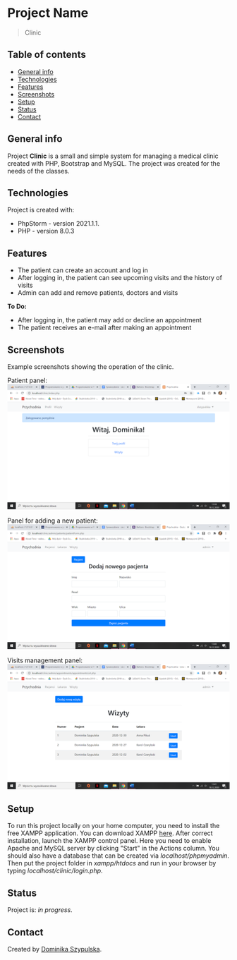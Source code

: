 # Project Name
> Clinic

## Table of contents
* [General info](#general-info)
* [Technologies](#technologies)
* [Features](#features)
* [Screenshots](#screenshots)
* [Setup](#setup)
* [Status](#status)
* [Contact](#contact)

## General info
Project **Clinic** is a small and simple system for managing a medical clinic created with PHP, Bootstrap and MySQL.
The project was created for the needs of the classes.

## Technologies
Project is created with:
- PhpStorm - version 2021.1.1.
- PHP - version 8.0.3

## Features
- The patient can create an account and log in
- After logging in, the patient can see upcoming visits and the history of visits
- Admin can add and remove patients, doctors and visits

**To Do:**
- After logging in, the patient may add or decline an appointment
- The patient receives an e-mail after making an appointment

## Screenshots
Example screenshots showing the operation of the clinic.

Patient panel:
![Patient panel](./images/patientPanel.PNG)

Panel for adding a new patient:
![Add new patient](./images/addNewPatient.PNG)

Visits management panel:
![Visits management panel](./images/visitManagement.PNG)

## Setup
To run this project locally on your home computer, you need to install the free XAMPP application. 
You can download XAMPP [here](http://www.apachefriends.org/en/xampp-windows.html#641). 
After correct installation, launch the XAMPP control panel. 
Here you need to enable Apache and MySQL server by clicking "Start" in the Actions column. 
You should also have a database that can be created via *localhost/phpmyadmin*. 
Then put the project folder in *xampp/htdocs* and run in your browser by typing *localhost/clinic/login.php*.

## Status
Project is: *in progress*.

## Contact
Created by [Dominika Szypulska](https://github.com/DominikaSzypulska).

